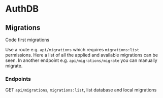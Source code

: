 # AuthDB

## Migrations

Code first migrations

Use a route e.g. `api/migrations` which requires `migrations:list` permissions.
Here a list of all the applied and available migrations can be seen.
In another endpoint e.g. `api/migrations/migrate` you can manually migrate.

### Endpoints

GET `api/migrations`, `migrations:list`, list database and local migrations
